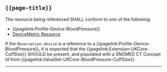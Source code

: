 ## <code>{{page-title}}</code>

The resource being referenced SHALL conform to one of the following:

- {{pagelink:Profile-Device-BloodPressure}}
- [DeviceMetric Resource](https://hl7.org/fhir/R4/devicemetric.html)

If the `Observation.device` is a reference to a {{pagelink:Profile-Device-BloodPressure}}, it is expected that the {{pagelink:Extension-UKCore-CuffSize}} SHOULD be present, and populated with a SNOMED CT Concept Id from {{pagelink:ValueSet-UKCore-BloodPressure-CuffSize}}.

---